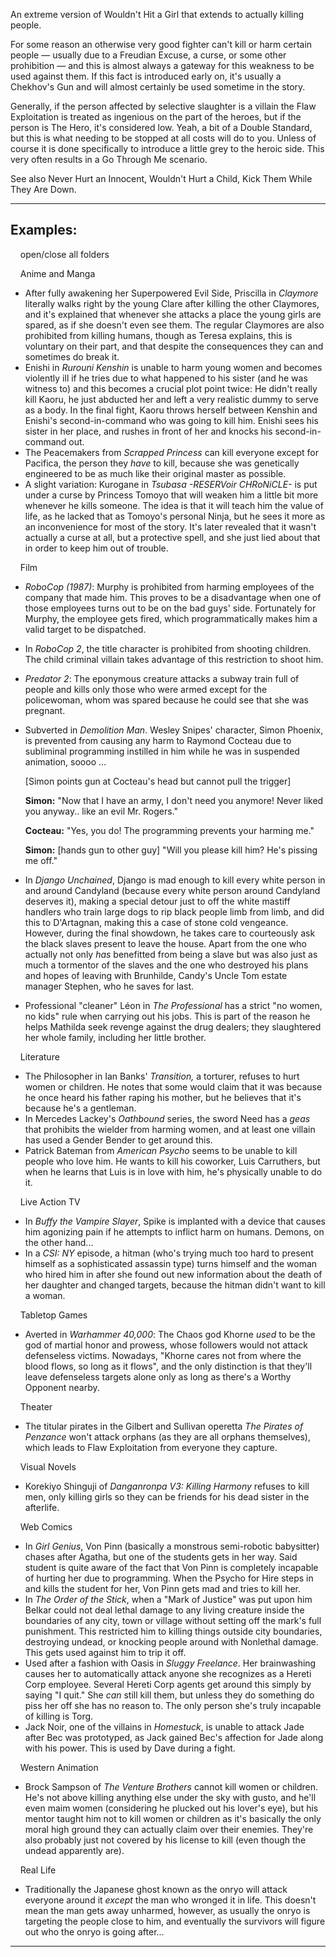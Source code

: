 An extreme version of Wouldn't Hit a Girl that extends to actually killing people.

For some reason an otherwise very good fighter can't kill or harm certain people — usually due to a Freudian Excuse, a curse, or some other prohibition — and this is almost always a gateway for this weakness to be used against them. If this fact is introduced early on, it's usually a Chekhov's Gun and will almost certainly be used sometime in the story.

Generally, if the person affected by selective slaughter is a villain the Flaw Exploitation is treated as ingenious on the part of the heroes, but if the person is The Hero, it's considered low. Yeah, a bit of a Double Standard, but this is what needing to be stopped at all costs will do to you. Unless of course it is done specifically to introduce a little grey to the heroic side. This very often results in a Go Through Me scenario.

See also Never Hurt an Innocent, Wouldn't Hurt a Child, Kick Them While They Are Down.

___

## Examples:

    open/close all folders 

    Anime and Manga 

-   After fully awakening her Superpowered Evil Side, Priscilla in _Claymore_ literally walks right by the young Clare after killing the other Claymores, and it's explained that whenever she attacks a place the young girls are spared, as if she doesn't even see them. The regular Claymores are also prohibited from killing humans, though as Teresa explains, this is voluntary on their part, and that despite the consequences they can and sometimes do break it.
-   Enishi in _Rurouni Kenshin_ is unable to harm young women and becomes violently ill if he tries due to what happened to his sister (and he was witness to) and this becomes a crucial plot point twice: He didn't really kill Kaoru, he just abducted her and left a very realistic dummy to serve as a body. In the final fight, Kaoru throws herself between Kenshin and Enishi's second-in-command who was going to kill him. Enishi sees his sister in her place, and rushes in front of her and knocks his second-in-command out.
-   The Peacemakers from _Scrapped Princess_ can kill everyone except for Pacifica, the person they _have_ to kill, because she was genetically engineered to be as much like their original master as possible.
-   A slight variation: Kurogane in _Tsubasa -RESERVoir CHRoNiCLE-_ is put under a curse by Princess Tomoyo that will weaken him a little bit more whenever he kills someone. The idea is that it will teach him the value of life, as he lacked that as Tomoyo's personal Ninja, but he sees it more as an inconvenience for most of the story. It's later revealed that it wasn't actually a curse at all, but a protective spell, and she just lied about that in order to keep him out of trouble.

    Film 

-   _RoboCop (1987)_: Murphy is prohibited from harming employees of the company that made him. This proves to be a disadvantage when one of those employees turns out to be on the bad guys' side. Fortunately for Murphy, the employee gets fired, which programmatically makes him a valid target to be dispatched.
-   In _RoboCop 2_, the title character is prohibited from shooting children. The child criminal villain takes advantage of this restriction to shoot him.
-   _Predator 2_: The eponymous creature attacks a subway train full of people and kills only those who were armed except for the policewoman, whom was spared because he could see that she was pregnant.
-   Subverted in _Demolition Man_. Wesley Snipes' character, Simon Phoenix, is prevented from causing any harm to Raymond Cocteau due to subliminal programming instilled in him while he was in suspended animation, soooo ...
    
    \[Simon points gun at Cocteau's head but cannot pull the trigger\]
    
    **Simon:** "Now that I have an army, I don't need you anymore! Never liked you anyway.. like an evil Mr. Rogers."
    
    **Cocteau:** "Yes, you do! The programming prevents your harming me."
    
    **Simon:** \[hands gun to other guy\] "Will you please kill him? He's pissing me off."
    
-   In _Django Unchained_, Django is mad enough to kill every white person in and around Candyland (because every white person around Candyland deserves it), making a special detour just to off the white mastiff handlers who train large dogs to rip black people limb from limb, and did this to D'Artagnan, making this a case of stone cold vengeance. However, during the final showdown, he takes care to courteously ask the black slaves present to leave the house. Apart from the one who actually not only _has_ benefitted from being a slave but was also just as much a tormentor of the slaves and the one who destroyed his plans and hopes of leaving with Brunhilde, Candy's Uncle Tom estate manager Stephen, who he saves for last.
-   Professional "cleaner" Léon in _The Professional_ has a strict "no women, no kids" rule when carrying out his jobs. This is part of the reason he helps Mathilda seek revenge against the drug dealers; they slaughtered her whole family, including her little brother.

    Literature 

-   The Philosopher in Ian Banks' _Transition,_ a torturer, refuses to hurt women or children. He notes that some would claim that it was because he once heard his father raping his mother, but he believes that it's because he's a gentleman.
-   In Mercedes Lackey's _Oathbound_ series, the sword Need has a _geas_ that prohibits the wielder from harming women, and at least one villain has used a Gender Bender to get around this.
-   Patrick Bateman from _American Psycho_ seems to be unable to kill people who love him. He wants to kill his coworker, Luis Carruthers, but when he learns that Luis is in love with him, he's physically unable to do it.

    Live Action TV 

-   In _Buffy the Vampire Slayer_, Spike is implanted with a device that causes him agonizing pain if he attempts to inflict harm on humans. Demons, on the other hand...
-   In a _CSI: NY_ episode, a hitman (who's trying much too hard to present himself as a sophisticated assassin type) turns himself and the woman who hired him in after she found out new information about the death of her daughter and changed targets, because the hitman didn't want to kill a woman.

    Tabletop Games 

-   Averted in _Warhammer 40,000_: The Chaos god Khorne _used_ to be the god of martial honor and prowess, whose followers would not attack defenseless victims. Nowadays, "Khorne cares not from where the blood flows, so long as it flows", and the only distinction is that they'll leave defenseless targets alone only as long as there's a Worthy Opponent nearby.

    Theater 

-   The titular pirates in the Gilbert and Sullivan operetta _The Pirates of Penzance_ won't attack orphans (as they are all orphans themselves), which leads to Flaw Exploitation from everyone they capture.

    Visual Novels 

-   Korekiyo Shinguji of _Danganronpa V3: Killing Harmony_ refuses to kill men, only killing girls so they can be friends for his dead sister in the afterlife.

    Web Comics 

-   In _Girl Genius_, Von Pinn (basically a monstrous semi-robotic babysitter) chases after Agatha, but one of the students gets in her way. Said student is quite aware of the fact that Von Pinn is completely incapable of hurting her due to programming. When the Psycho for Hire steps in and kills the student for her, Von Pinn gets mad and tries to kill her.
-   In _The Order of the Stick_, when a "Mark of Justice" was put upon him Belkar could not deal lethal damage to any living creature inside the boundaries of any city, town or village without setting off the mark's full punishment. This restricted him to killing things outside city boundaries, destroying undead, or knocking people around with Nonlethal damage. This gets used against him to trip it off.
-   Used after a fashion with Oasis in _Sluggy Freelance_. Her brainwashing causes her to automatically attack anyone she recognizes as a Hereti Corp employee. Several Hereti Corp agents get around this simply by saying "I quit." She _can_ still kill them, but unless they do something do piss her off she has no reason to. The only person she's truly incapable of killing is Torg.
-   Jack Noir, one of the villains in _Homestuck_, is unable to attack Jade after Bec was prototyped, as Jack gained Bec's affection for Jade along with his power. This is used by Dave during a fight.

    Western Animation 

-   Brock Sampson of _The Venture Brothers_ cannot kill women or children. He's not above killing anything else under the sky with gusto, and he'll even maim women (considering he plucked out his lover's eye), but his mentor taught him not to kill women or children as it's basically the only moral high ground they can actually claim over their enemies. They're also probably just not covered by his license to kill (even though the undead apparently are).

    Real Life 

-   Traditionally the Japanese ghost known as the onryo will attack everyone around it _except_ the man who wronged it in life. This doesn't mean the man gets away unharmed, however, as usually the onryo is targeting the people close to him, and eventually the survivors will figure out who the onryo is going after...

___